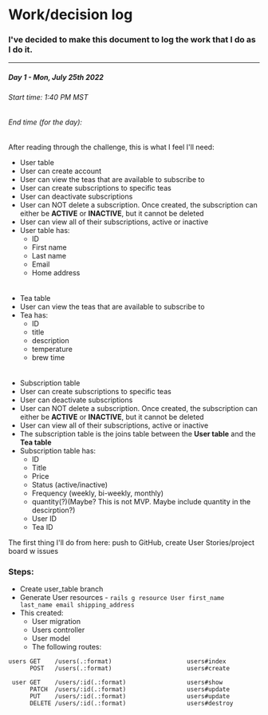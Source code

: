 <h1>Work/decision log</h1>
<h3>I've decided to make this document to log the work that I do as I do it.</h3>
<hr/>

<h5>Day 1 - Mon, July 25th 2022</h5>
<h6>Start time: 1:40 PM MST</h6>
<h6>End time (for the day): </h6>
 After reading through the challenge, this is what I feel I'll need:

 - User table
  - User can create account
  - User can view the teas that are available to subscribe to
  - User can create subscriptions to specific teas
  - User can deactivate subscriptions
  - User can NOT delete a subscription. Once created, the subscription can either be __ACTIVE__ or __INACTIVE__, but it cannot be deleted
  - User can view all of their subscriptions, active or inactive
  - User table has:
    - ID
    - First name
    - Last name
    - Email
    - Home address
    <br/>
    <br/>
 - Tea table
  - User can view the teas that are available to subscribe to
  - Tea has:
    - ID
    - title
    - description
    - temperature
    - brew time
    <br/>
    <br/>
 - Subscription table
  - User can create subscriptions to specific teas
  - User can deactivate subscriptions
  - User can NOT delete a subscription. Once created, the subscription can either be __ACTIVE__ or __INACTIVE__, but it cannot be deleted
  - User can view all of their subscriptions, active or inactive
  - The subscription table is the joins table between the __User table__ and the __Tea table__
  - Subscription table has:
    - ID
    - Title
    - Price
    - Status (active/inactive)
    - Frequency (weekly, bi-weekly, monthly)
    - quantity(?)(Maybe? This is not MVP. Maybe include quantity in the descirption?)
    - User ID
    - Tea ID


The first thing I'll do from here: push to GitHub, create User Stories/project board w issues

<h3> Steps: </h3>

- Create user_table branch
- Generate User resources - `rails g resource User first_name last_name email shipping_address`
- This created:
  - User migration
  - Users controller
  - User model
  - The following routes:

```
users GET    /users(.:format)                     users#index
      POST   /users(.:format)                     users#create
      
 user GET    /users/:id(.:format)                 users#show
      PATCH  /users/:id(.:format)                 users#update
      PUT    /users/:id(.:format)                 users#update
      DELETE /users/:id(.:format)                 users#destroy
```
